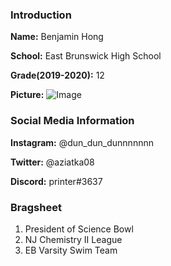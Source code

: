 ### Introduction

**Name:** Benjamin Hong

**School:** East Brunswick High School

**Grade(2019-2020):** 12

**Picture:**
![Image](https://user-images.githubusercontent.com/65523909/82566577-1f1b7600-9b4a-11ea-9834-7e29bd55f1fe.png)

### Social Media Information

**Instagram:** @dun_dun_dunnnnnnn

**Twitter:** @aziatka08

**Discord:** printer#3637

### Bragsheet
  1. President of Science Bowl
  2. NJ Chemistry II League
  3. EB Varsity Swim Team


